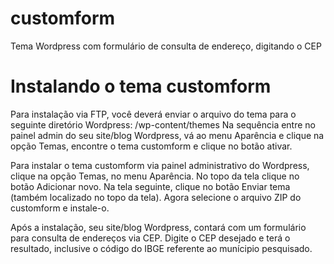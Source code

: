 # customform
Tema Wordpress com formulário de consulta de endereço, digitando o CEP

# Instalando o tema customform
Para instalação via FTP, você deverá enviar o arquivo do tema para o seguinte diretório Wordpress:
/wp-content/themes
Na sequência entre no painel admin do seu site/blog Wordpress, vá ao menu Aparência e clique na opção Temas, encontre o tema customform e clique no botão ativar.

Para instalar o tema customform via painel administrativo do Wordpress, clique na opção Temas, no menu Aparência. No topo da tela clique no botão Adicionar novo. Na tela seguinte, clique no botão Enviar tema (também localizado no topo da tela). Agora selecione o arquivo ZIP do customform e instale-o.

Após a instalação, seu site/blog Wordpress, contará com um formulário para consulta de endereços via CEP. Digite o CEP desejado e terá o resultado, inclusive o código do IBGE referente ao munícipio pesquisado.
